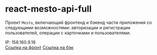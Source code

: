 # react-mesto-api-full
Проект `Mesto`, включающий фронтенд и бэкенд части приложения со следующими возможностями: авторизации и регистрации пользователей, операции с карточками и пользователями.

IP: 158.160.9.18  
[Ссылка на фронт](borisbell.nomoredomains.xyz)
[Ссылка на бэк](api.borisbell.nomoredomains.xyz)

